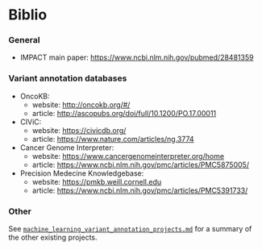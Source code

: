 # Biblio

### General
 
* IMPACT main paper: https://www.ncbi.nlm.nih.gov/pubmed/28481359

### Variant annotation databases

* OncoKB:
	* website: http://oncokb.org/#/
	* article: http://ascopubs.org/doi/full/10.1200/PO.17.00011
* CIViC:
	* website: https://civicdb.org/  
	* article: https://www.nature.com/articles/ng.3774
* Cancer Genome Interpreter:
	* website: https://www.cancergenomeinterpreter.org/home
	* article: https://www.ncbi.nlm.nih.gov/pmc/articles/PMC5875005/
* Precision Medecine Knowledgebase:
	* website: https://pmkb.weill.cornell.edu
	* article: https://www.ncbi.nlm.nih.gov/pmc/articles/PMC5391733/

### Other

See [`machine_learning_variant_annotation_projects.md`](https://github.com/ElsaB/impact-annotator/tree/master/doc/biblio/machine_learning_variant_annotation_projects.md) for a summary of the other existing projects.